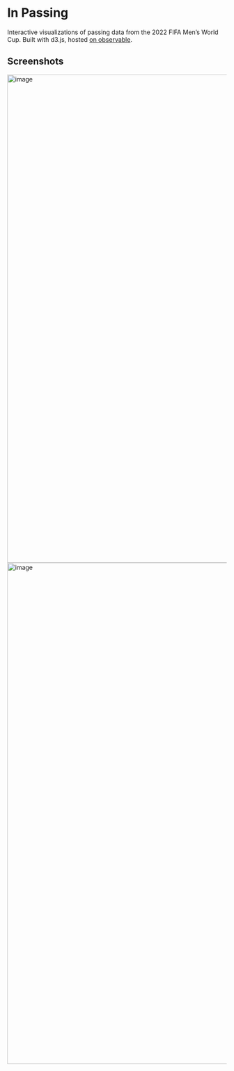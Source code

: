 # In Passing

Interactive visualizations of passing data from the 2022 FIFA Men’s World Cup. Built with d3.js, hosted [on observable](https://observablehq.com/@alipatti/in-passing).

## Screenshots

<img width="1121" alt="image" src="https://github.com/alipatti/in-passing/assets/78563685/b9aab429-4a64-4bd4-953b-93d6eb950b6c">

<img width="1151" alt="image" src="https://github.com/alipatti/in-passing/assets/78563685/f661ccc1-d15d-4896-a4e2-a2ba81e60af5">

